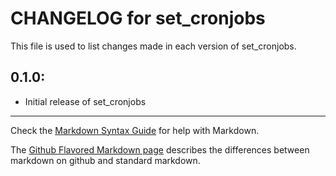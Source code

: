# CHANGELOG for set_cronjobs

This file is used to list changes made in each version of set_cronjobs.

## 0.1.0:

* Initial release of set_cronjobs

- - -
Check the [Markdown Syntax Guide](http://daringfireball.net/projects/markdown/syntax) for help with Markdown.

The [Github Flavored Markdown page](http://github.github.com/github-flavored-markdown/) describes the differences between markdown on github and standard markdown.
